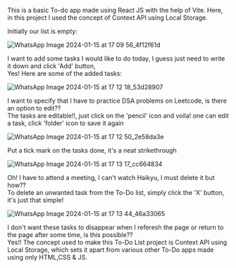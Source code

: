 This is a basic To-do app made using React JS with the help of Vite. Here, in this project I used the concept of Context API using Local Storage.

Initially our list is empty:

![WhatsApp Image 2024-01-15 at 17 09 56_4f12f61d](https://github.com/AryaJeet1364/To-Do/assets/117663266/ba75eee3-a20d-460d-8228-e6c8d001ff16)

I want to add some tasks I would like to do today, I guess just need to write it down and click 'Add' button,  
Yes! Here are some of the added tasks:

![WhatsApp Image 2024-01-15 at 17 12 18_53d28907](https://github.com/AryaJeet1364/To-Do/assets/117663266/dd547ef0-370e-437c-802b-3d5e51e3568f)

I want to specify that I have to practice DSA problems on Leetcode, is there an option to edit??  
The tasks are editable!!, just click on the 'pencil' icon and voila! one can edit a task, click 'folder' icon to save it again

![WhatsApp Image 2024-01-15 at 17 12 50_2e58da3e](https://github.com/AryaJeet1364/To-Do/assets/117663266/4450655f-4498-4cbc-a7a6-93899119fa5f)

Put a tick mark on the tasks done, it's a neat strikethrough

![WhatsApp Image 2024-01-15 at 17 13 17_cc664834](https://github.com/AryaJeet1364/To-Do/assets/117663266/e4afbae0-f923-4891-8b50-43953c3d3992)

Oh! I have to attend a meeting, I can't watch Haikyu, I must delete it but how??  
To delete an unwanted task from the To-Do list, simply click the 'X' button, it's just that simple!

![WhatsApp Image 2024-01-15 at 17 13 44_46a33065](https://github.com/AryaJeet1364/To-Do/assets/117663266/ff1ecb92-7fe4-411b-80f3-e7cb95299069)

I don't want these tasks to disappear when I referesh the page or return to the page after some time, is this possible??  
Yes!! The concept used to make this To-Do List project is Context API using Local Storage, which sets it apart from various other To-Do apps made using only HTML,CSS & JS. 




